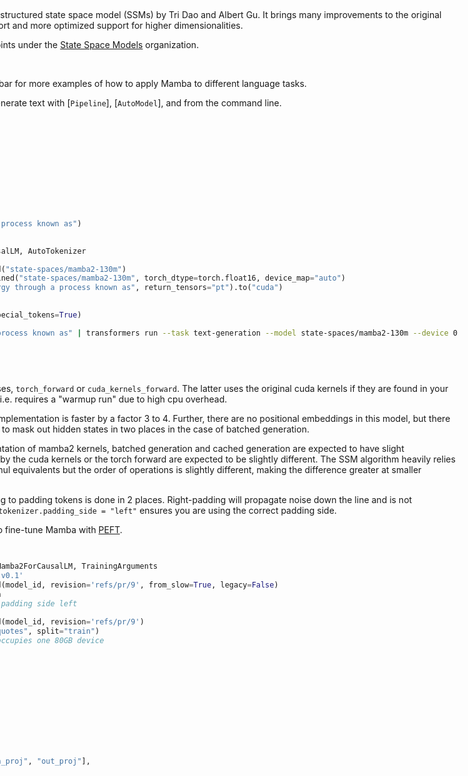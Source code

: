 <!--Copyright 2024 The HuggingFace Team. All rights reserved.

Licensed under the Apache License, Version 2.0 (the "License"); you may not use this file except in compliance with
the License. You may obtain a copy of the License at

http://www.apache.org/licenses/LICENSE-2.0

Unless required by applicable law or agreed to in writing, software distributed under the License is distributed on
an "AS IS" BASIS, WITHOUT WARRANTIES OR CONDITIONS OF ANY KIND, either express or implied. See the License for the
specific language governing permissions and limitations under the License.

⚠️ Note that this file is in Markdown but contain specific syntax for our doc-builder (similar to MDX) that may not be
rendered properly in your Markdown viewer.

-->

<div style="float: right;">
  <div class="flex flex-wrap space-x-1">
    <img alt="PyTorch" src="https://img.shields.io/badge/PyTorch-DE3412?style=flat&logo=pytorch&logoColor=white">
  </div>

# Mamba 2

[Mamba2](https://huggingface.co/papers/2405.21060) is the second iteration of selective structured state space model (SSMs) by Tri Dao and Albert Gu. It brings many improvements to the original architecture such as better parallelism support and more optimized support for higher dimensionalities.

You can find all the original Mamba checkpoints under the [State Space Models](https://huggingface.co/state-spaces) organization.

> [!TIP]
> Click on the Mamba models in the right sidebar for more examples of how to apply Mamba to different language tasks.

The example below demonstrates how to generate text with [`Pipeline`], [`AutoModel`], and from the command line.

hfoptions id="usage">
<hfoption id="Pipeline">

```python
import torch
from transformers import pipeline

pipeline = pipeline(
    task="text-generation",
    model="state-spaces/mamba2-130m",
    torch_dtype=torch.float16,
    device=0
)
pipeline("Plants create energy through a process known as")
```

</hfoption>
<hfoption id="AutoModel">

```python
import torch  
from transformers import AutoModelForCausalLM, AutoTokenizer  

tokenizer = AutoTokenizer.from_pretrained("state-spaces/mamba2-130m")
model = AutoModelForCausalLM.from_pretrained("state-spaces/mamba2-130m", torch_dtype=torch.float16, device_map="auto")  
input_ids = tokenizer("Plants create energy through a process known as", return_tensors="pt").to("cuda")  

output = model.generate(**input_ids)  
print(tokenizer.decode(output[0], skip_special_tokens=True)
```

</hfoption>
<hfoption id="transformers CLI">

```bash
echo -e "Plants create energy through a process known as" | transformers run --task text-generation --model state-spaces/mamba2-130m --device 0
```

</hfoption>
</hfoptions>

## Notes

- Mamba-2 has two different forward passes, `torch_forward` or `cuda_kernels_forward`. The latter uses the original cuda kernels if they are found in your environment, and is slower on the prefill i.e. requires a "warmup run" due to high cpu overhead.

- Without compilation, the `torch_forward` implementation is faster by a factor 3 to 4. Further, there are no positional embeddings in this model, but there is an `attention_mask` and a specific logic to mask out hidden states in two places in the case of batched generation.
 
- Due to this, in addition to the reimplementation of mamba2 kernels, batched generation and cached generation are expected to have slight discrepancies. Further, the results given by the cuda kernels or the torch forward are expected to be slightly different. The SSM algorithm heavily relies on tensor contractions, which have matmul equivalents but the order of operations is slightly different, making the difference greater at smaller precisions. 

- Shutdown of hidden states corresponding to padding tokens is done in 2 places. Right-padding will propagate noise down the line and is not guaranteed to yield satisfactory results. `tokenizer.padding_side = "left"` ensures you are using the correct padding side.

- The example below demonstrates how to fine-tune Mamba with [PEFT](https://huggingface.co/docs/peft).

```python 
from trl import SFTTrainer
from peft import LoraConfig
from transformers import AutoTokenizer, Mamba2ForCausalLM, TrainingArguments
model_id = 'mistralai/Mamba-Codestral-7B-v0.1'
tokenizer = AutoTokenizer.from_pretrained(model_id, revision='refs/pr/9', from_slow=True, legacy=False)
tokenizer.pad_token = tokenizer.eos_token
tokenizer.padding_side = "left" #enforce padding side left

model = Mamba2ForCausalLM.from_pretrained(model_id, revision='refs/pr/9')
dataset = load_dataset("Abirate/english_quotes", split="train")
# Without CUDA kernels, batch size of 2 occupies one 80GB device
# but precision can be reduced.
# Experiments and trials welcome!
training_args = TrainingArguments(
    output_dir="./results",
    num_train_epochs=3,
    per_device_train_batch_size=2,
    logging_dir='./logs',
    logging_steps=10,
    learning_rate=2e-3
)
lora_config =  LoraConfig(
        r=8,
        target_modules=["embeddings", "in_proj", "out_proj"],
        task_type="CAUSAL_LM",
        bias="none"
)
trainer = SFTTrainer(
    model=model,
    tokenizer=tokenizer,
    args=training_args,
    peft_config=lora_config,
    train_dataset=dataset,
    dataset_text_field="quote",
)
trainer.train()
```


## Mamba2Config

[[autodoc]] Mamba2Config

## Mamba2Model

[[autodoc]] Mamba2Model
    - forward

## Mamba2LMHeadModel

[[autodoc]] Mamba2ForCausalLM
    - forward
